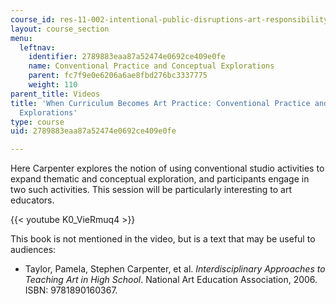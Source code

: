 ```yaml
---
course_id: res-11-002-intentional-public-disruptions-art-responsibility-and-pedagogy-fall-2017
layout: course_section
menu:
  leftnav:
    identifier: 2789883eaa87a52474e0692ce409e0fe
    name: Conventional Practice and Conceptual Explorations
    parent: fc7f9e0e6206a6ae8fbd276bc3337775
    weight: 110
parent_title: Videos
title: 'When Curriculum Becomes Art Practice: Conventional Practice and Conceptual
  Explorations'
type: course
uid: 2789883eaa87a52474e0692ce409e0fe

---
```


Here Carpenter explores the notion of using conventional studio activities to expand thematic and conceptual exploration, and participants engage in two such activities. This session will be particularly interesting to art educators.

{{< youtube K0_VieRmuq4 >}} 

This book is not mentioned in the video, but is a text that may be useful to audiences:

*   Taylor, Pamela, Stephen Carpenter, et al. _Interdisciplinary Approaches to Teaching Art in High School_. National Art Education Association, 2006. ISBN: 9781890160367.